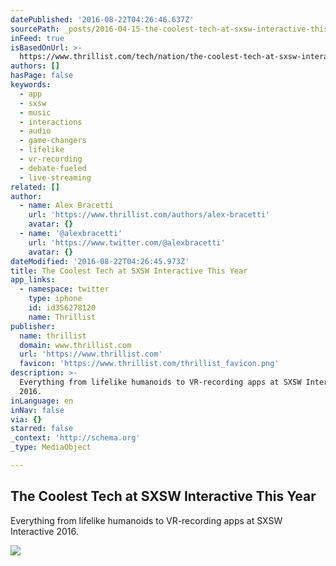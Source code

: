 ```yaml
---
datePublished: '2016-08-22T04:26:46.637Z'
sourcePath: _posts/2016-04-15-the-coolest-tech-at-sxsw-interactive-this-year.md
inFeed: true
isBasedOnUrl: >-
  https://www.thrillist.com/tech/nation/the-coolest-tech-at-sxsw-interactive-2016/tech
authors: []
hasPage: false
keywords:
  - app
  - sxsw
  - music
  - interactions
  - audio
  - game-changers
  - lifelike
  - vr-recording
  - debate-fueled
  - live-streaming
related: []
author:
  - name: Alex Bracetti
    url: 'https://www.thrillist.com/authors/alex-bracetti'
    avatar: {}
  - name: '@alexbracetti'
    url: 'https://www.twitter.com/@alexbracetti'
    avatar: {}
dateModified: '2016-08-22T04:26:45.973Z'
title: The Coolest Tech at SXSW Interactive This Year
app_links:
  - namespace: twitter
    type: iphone
    id: id356278120
    name: Thrillist
publisher:
  name: thrillist
  domain: www.thrillist.com
  url: 'https://www.thrillist.com'
  favicon: 'https://www.thrillist.com/thrillist_favicon.png'
description: >-
  Everything from lifelike humanoids to VR-recording apps at SXSW Interactive
  2016.
inLanguage: en
inNav: false
via: {}
starred: false
_context: 'http://schema.org'
_type: MediaObject

---
```

<article style=""><h1>The Coolest Tech at SXSW Interactive This Year</h1><p>Everything from lifelike humanoids to VR-recording apps at SXSW Interactive 2016.</p><img src="https://s3-us-west-2.amazonaws.com/the-grid-img/p/914b8f2c193ba23977d43dd2927ac45c36498fd3.jpg" /></article>
